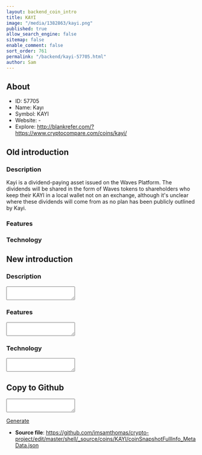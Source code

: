 ```yaml
---
layout: backend_coin_intro
title: KAYI
image: "/media/1382863/kayi.png"
published: true
allow_search_engine: false
sitemap: false
enable_comment: false
sort_order: 761
permalink: "/backend/kayi-57705.html"
author: Sam
---
```


## About

- ID: 57705
- Name: Kayı
- Symbol: KAYI
- Website: -
- Explore: http://blankrefer.com/?https://www.cryptocompare.com/coins/kayi/


## Old introduction

### Description

<p>Kayi is a dividend-paying asset issued on the Waves Platform. The dividends will be shared in the form of Waves tokens to shareholders who keep their KAYI in a local wallet not on an exchange, although it&#39;s unclear where these dividends will come from as no plan has been publicly outlined by Kayi.</p>

### Features


### Technology




## New introduction


### Description
<textarea id="meta_description" name="description"></textarea>

### Features
<textarea id="meta_features" name="features"></textarea>

### Technology
<textarea id="meta_technology" name="technology"></textarea>


## Copy to Github

<textarea id="coinsnapshotfullinfo_metadata"></textarea>

<a href="#gen" onclick="generateMetaDatJson()">Generate</a>

- **Source file**: <a href="https://github.com/imsamthomas/crypto-project/edit/master/shell/_source/coins/KAYI/coinSnapshotFullInfo_MetaData.json">https://github.com/imsamthomas/crypto-project/edit/master/shell/_source/coins/KAYI/coinSnapshotFullInfo_MetaData.json</a>

